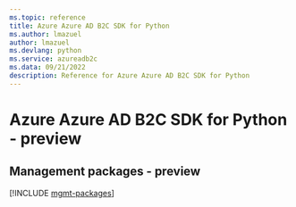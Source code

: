 ```yaml
---
ms.topic: reference
title: Azure Azure AD B2C SDK for Python
ms.author: lmazuel
author: lmazuel
ms.devlang: python
ms.service: azureadb2c
ms.data: 09/21/2022
description: Reference for Azure Azure AD B2C SDK for Python
---
```

# Azure Azure AD B2C SDK for Python - preview

## Management packages - preview
[!INCLUDE [mgmt-packages](azure-ad-b2c-mgmt-index.md)]